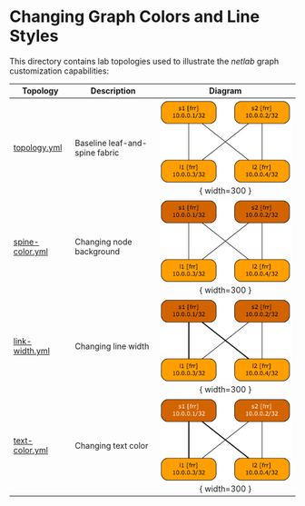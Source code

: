 # Changing Graph Colors and Line Styles

This directory contains lab topologies used to illustrate the _netlab_ graph customization capabilities:

| Topology | Description | Diagram |
|----------|-------------|:-------:|
| [topology.yml](topology.yml) | Baseline leaf-and-spine fabric | ![](baseline.png){ width=300 } |
| [spine-color.yml](spine-color.yml) | Changing node background | ![](spine-color.png){ width=300 } |
| [link-width.yml](link-width.yml) | Changing line width | ![](link-width.png){ width=300 } |
| [text-color.yml](text-color.yml) | Changing text color | ![](text-color.png){ width=300 } |
